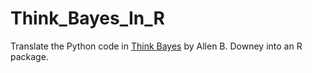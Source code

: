 # Think_Bayes_In_R
Translate the Python code in [Think Bayes](http://www.greenteapress.com/thinkbayes) by Allen B. Downey into an R package.

